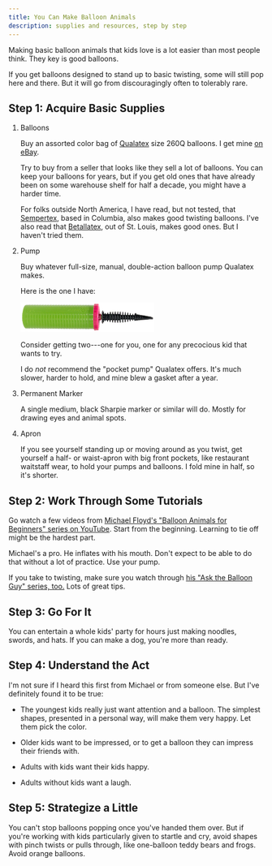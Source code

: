 ```yaml
---
title: You Can Make Balloon Animals
description: supplies and resources, step by step
---
```


Making basic balloon animals that kids love is a lot easier than most people think.  They key is good balloons.

If you get balloons designed to stand up to basic twisting, some will still pop here and there.  But it will go from discouragingly often to tolerably rare.

## Step 1: Acquire Basic Supplies

1.  Balloons

    Buy an assorted color bag of [Qualatex](https://us.qualatex.com/) size 260Q balloons.  I get mine [on eBay](https://www.ebay.com/sch/i.html?_nkw=qualatex+260+assortment+bag).

    Try to buy from a seller that looks like they sell a lot of balloons.  You can keep your balloons for years, but if you get old ones that have already been on some warehouse shelf for half a decade, you might have a harder time.

    For folks outside North America, I have read, but not tested, that [Sempertex](https://www.sempertext.com), based in Columbia, also makes good twisting balloons.  I've also read that [Betallatex](https://www.betallic.com), out of St. Louis, makes good ones.  But I haven't tried them.

2.  Pump

    Buy whatever full-size, manual, double-action balloon pump Qualatex makes.

    Here is the one I have:

    ![Qualatex inflator](/images/qualatex-pump.png)

    Consider getting two---one for you, one for any precocious kid that wants to try.

    I do _not_ recommend the "pocket pump" Qualatex offers.  It's much slower, harder to hold, and mine blew a gasket after a year.

4.  Permanent Marker

    A single medium, black Sharpie marker or similar will do.  Mostly for drawing eyes and animal spots.

5.  Apron

    If you see yourself standing up or moving around as you twist, get yourself a half- or waist-apron with big front pockets, like restaurant waitstaff wear, to hold your pumps and balloons.  I fold mine in half, so it's shorter.

## Step 2: Work Through Some Tutorials

Go watch a few videos from [Michael Floyd's "Balloon Animals for Beginners" series on YouTube](https://www.youtube.com/watch?v=JzpMuO1BnJQ&list=PLkbFkY1_qG3jGNHOFlSxXBpgreM5ChyAq).  Start from the beginning.  Learning to tie off might be the hardest part.

  Michael's a pro.  He inflates with his mouth.  Don't expect to be able to do that without a lot of practice.  Use your pump.

If you take to twisting, make sure you watch through [his "Ask the Balloon Guy" series, too.](https://www.youtube.com/watch?v=jLbCs5qYOCQ&list=PLkbFkY1_qG3hC7IFVxCev8XISEhDksQi9)  Lots of great tips.

## Step 3: Go For It

You can entertain a whole kids' party for hours just making noodles, swords, and hats.  If you can make a dog, you're more than ready.

## Step 4: Understand the Act

I'm not sure if I heard this first from Michael or from someone else.  But I've definitely found it to be true:

- The youngest kids really just want attention and a balloon.  The simplest shapes, presented in a personal way, will make them very happy.  Let them pick the color.

- Older kids want to be impressed, or to get a balloon they can impress their friends with.

- Adults with kids want their kids happy.

- Adults without kids want a laugh.

## Step 5: Strategize a Little

You can't stop balloons popping once you've handed them over.  But if you're working with kids particularly given to startle and cry, avoid shapes with pinch twists or pulls through, like one-balloon teddy bears and frogs.  Avoid orange balloons.

